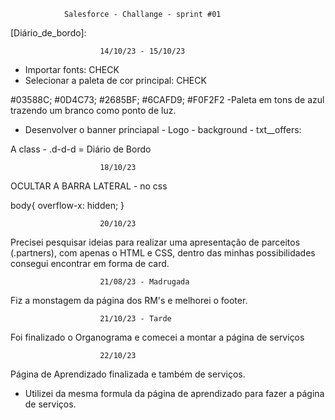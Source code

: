                 Salesforce - Challange - sprint #01

[Diário_de_bordo]: 

                        14/10/23 - 15/10/23
 

* Importar fonts: CHECK
* Selecionar a paleta de cor principal: CHECK 

#03588C; #0D4C73; #2685BF; #6CAFD9; #F0F2F2 
-Paleta em tons de azul trazendo um branco como ponto de luz.

* Desenvolver o banner princiapal - Logo - background - txt__offers: 

A class - .d-d-d = Diário de Bordo

                        18/10/23

OCULTAR A BARRA LATERAL - no css

body{
    overflow-x: hidden;
}

                        20/10/23 

Precisei pesquisar ideias para realizar uma apresentação de parceitos (.partners), com apenas o HTML e CSS, dentro das minhas possibilidades consegui encontrar em forma de card. 

                        21/08/23 - Madrugada

Fiz a monstagem da página dos RM's e melhorei o footer. 

                        21/10/23 - Tarde

Foi finalizado o Organograma e comecei a montar a página de serviços

                        22/10/23 

Página de Aprendizado finalizada e também de serviços.

* Utilizei da mesma formula da página de aprendizado para fazer a página de serviços. 

                        

            

